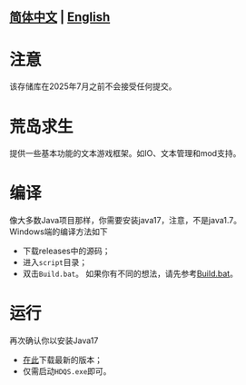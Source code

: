## [简体中文](https://github.com/W-Ray-Elementary/HDQS/blob/master/README.md) | [English](https://github.com/W-Ray-Elementary/HDQS/blob/master/README_en-us.md)
# 注意
该存储库在2025年7月之前不会接受任何提交。
# 荒岛求生
提供一些基本功能的文本游戏框架。如IO、文本管理和mod支持。
# 编译
像大多数Java项目那样，你需要安装java17，注意，不是java1.7。\
Windows端的编译方法如下
* 下载releases中的源码；
* 进入`script`目录；
* 双击`Build.bat`。
如果你有不同的想法，请先参考[Build.bat](script/Build.bat)。
# 运行
再次确认你以安装Java17
* [在此](https://github.com/W-Ray-Elementary/HDQS/releases)下载最新的版本；
* 仅需启动`HDQS.exe`即可。
